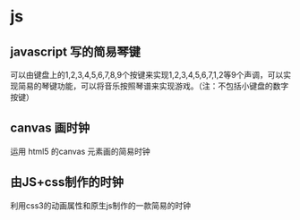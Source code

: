 # js

## javascript 写的简易琴键

可以由键盘上的1,2,3,4,5,6,7,8,9个按键来实现1,2,3,4,5,6,7,1,2等9个声调，可以实现简易的琴键功能，可以将音乐按照琴谱来实现游戏。（注：不包括小键盘的数字按键）

## canvas 画时钟

运用 html5 的canvas 元素画的简易时钟

## 由JS+css制作的时钟

利用css3的动画属性和原生js制作的一款简易的时钟